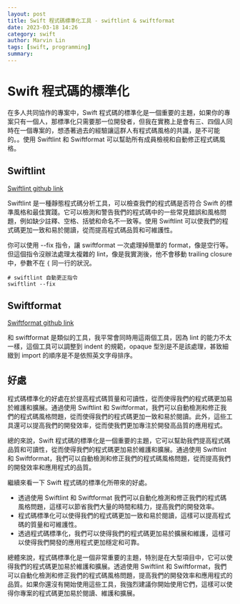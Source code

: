 ```yaml
---
layout: post
title: Swift 程式碼標準化工具 - swiftlint & swiftformat
date: 2023-03-18 14:26
category: swift
author: Marvin Lin
tags: [swift, programming]
summary: 
---
```


# Swift 程式碼的標準化

在多人共同協作的專案中，Swift 程式碼的標準化是一個重要的主題，如果你的專案只有一個人，那標準化只需要那一位開發者，但我在實務上是會有三、四個人同時在一個專案的，想憑著過去的經驗讓這群人有程式碼風格的共識，是不可能的。。使用 Swiftlint 和 Swiftformat 可以幫助所有成員檢視和自動修正程式碼風格。

## Swiftlint

[Swiftlint github link](https://github.com/realm/SwiftLint)

Swiftlint 是一種靜態程式碼分析工具，可以檢查我們的程式碼是否符合 Swift 的標準風格和最佳實踐。它可以檢測和警告我們的程式碼中的一些常見錯誤和風格問題，例如缺少註釋、空格、括號和命名不一致等。使用 Swiftlint 可以使我們的程式碼更加一致和易於閱讀，從而提高程式碼品質和可維護性。

你可以使用 --fix 指令，讓 swiftformat 一次處理掉簡單的 format，像是空行等。但這個指令沒辦法處理太複雜的 lint，像是我實測後，他不會移動 trailing closure 中，參數不在 `{` 同一行的狀況。

```
# swiftlint 自動更正指令
swiftlint --fix
```

## Swiftformat

[Swiftformat github link](https://github.com/nicklockwood/SwiftFormat)

和 swiftformat 是類似的工具，我平常會同時用這兩個工具，因為 lint 的能力不太一樣，這個工具可以調整到 indent 的規範，opaque 型別是不是該處理，甚致細緻到 import 的順序是不是依照英文字母排序。

## 好處

程式碼標準化的好處在於提高程式碼質量和可讀性，從而使得我們的程式碼更加易於維護和擴展。通過使用 Swiftlint 和 Swiftformat，我們可以自動檢測和修正我們的程式碼風格問題，從而使得我們的程式碼更加一致和易於閱讀。此外，這些工具還可以提高我們的開發效率，從而使我們更加專注於開發高品質的應用程式。

總的來說，Swift 程式碼的標準化是一個重要的主題，它可以幫助我們提高程式碼品質和可讀性，從而使得我們的程式碼更加易於維護和擴展。通過使用 Swiftlint 和 Swiftformat，我們可以自動檢測和修正我們的程式碼風格問題，從而提高我們的開發效率和應用程式的品質。

繼續來看一下 Swift 程式碼的標準化所帶來的好處。
- 透過使用 Swiftlint 和 Swiftformat 我們可以自動化檢測和修正我們的程式碼風格問題，這樣可以節省我們大量的時間和精力，提高我們的開發效率。
- 程式碼標準化可以使得我們的程式碼更加一致和易於閱讀，這樣可以提高程式碼的質量和可維護性。
- 透過程式碼標準化，我們可以使得我們的程式碼更加易於擴展和維護，這樣可以使得我們開發的應用程式更加穩定和可靠。

總體來說，程式碼標準化是一個非常重要的主題，特別是在大型項目中，它可以使得我們的程式碼更加易於維護和擴展。透過使用 Swiftlint 和 Swiftformat，我們可以自動化檢測和修正我們的程式碼風格問題，提高我們的開發效率和應用程式的品質。如果你還沒有開始使用這些工具，我強烈建議你開始使用它們，這樣可以使得你專案的程式碼更加易於閱讀、維護和擴展。